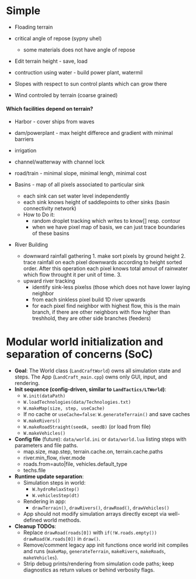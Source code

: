 
# Simple

- Floading terrain
- critical angle of repose (sypny uhel)
  - some materials does not have angle of repose
- Edit terrain height - save, load


- contruction using water - build power plant, watermil
- Slopes with respect to sun control plants which can grow there
- Wind controled by terrain (coarse grained)

#### Which facilities depend on terrain?
- Harbor - cover ships from waves
- dam/powerplant - max height differece and gradient with minimal barriers
- irrigation
- channel/watterway with channel lock
- road/train - minimal slope, minimal lengh, minimal cost

- Basins - map of all pixels associated to particular sink
    - each sink can set water level independently
    - each sink knows height of saddlepoints to other sinks (basin connectivity network)
    - How to Do it:
        - random droplet tracking which writes to know[] resp. contour
        - when we have pixel map of basis, we can just trace boundaries of these basins

- River Building
	- downward rainfall gathering
    		1. make sort pixels by ground height
    		2. trace rainfall on each pixel downwards according to height sorted order. After this operation each pixel knows total amout of rainwater which flow throught it per unit of time.
    		3. 
	- upward river tracking 
		-  identify sink-less pixelss (those which does not have lower laying neighbor
		- from each sinkless pixel build 1D river upwards
		- for each pixel find neighbor with highest flow, this is the main branch, if there are other neighbors with flow higher than treshhold, they are other side branches (feeders)

# Modular world initialization and separation of concerns (SoC)

- **Goal**: The World class (`LandCraftWorld`) owns all simulation state and steps. The App (`LandCraft_main.cpp`) owns only GUI, input, and rendering.
- **Init sequence (config-driven, similar to `LandTactics/LTWorld`)**:
  - `W.init(dataPath)`
  - `W.loadTechnologies(data/Technologies.txt)`
  - `W.makeMap(size, step, useCache)`
  - If no cache or `useCache=false`: `W.generateTerrain()` and save caches
  - `W.makeRivers()`
  - `W.makeRoadStraight(seedA, seedB)` (or load from file)
  - `W.makeVehicles()`
- **Config file** (future): `data/world.ini` or `data/world.lua` listing steps with parameters and file paths.
  - map.size, map.step, terrain.cache.on, terrain.cache.paths
  - river.min_flow, river.mode
  - roads.from=auto|file, vehicles.default_type
  - techs.file
- **Runtime update separation**:
  - Simulation steps in world:
    - `W.hydroRelaxStep()`
    - `W.vehiclesStep(dt)`
  - Rendering in app:
    - `drawTerrain()`, `drawRivers()`, `drawRoad()`, `drawVehicles()`
  - App should not modify simulation arrays directly except via well-defined world methods.
- **Cleanup TODOs**:
  - Replace `drawRoad(roads[0])` with `if(!W.roads.empty()) drawRoad(W.roads[0])` in `draw()`.
  - Remove/comment legacy app init functions once world init compiles and runs (`makeMap`, `generateTerrain`, `makeRivers`, `makeRoads`, `makeVehicles`).
  - Strip debug prints/rendering from simulation code paths; keep diagnostics as return values or behind verbosity flags.

